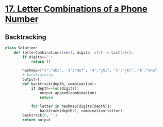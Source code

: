 # [17. Letter Combinations of a Phone Number](https://leetcode.com/problems/letter-combinations-of-a-phone-number/submissions/)
## Backtracking
~~~python
class Solution:
    def letterCombinations(self, digits: str) -> List[str]:
        if digits=='':
            return []
        
        hashmap={"2":"abc", '3':"def", '4':"ghi", '5':"jkl", '6':"mno", '7':"pqrs", '8':"tuv", '9':"wxyz"}
        # backtracking
        output=[]
        def backtrack(depth, combination):
            if depth==len(digits):
                output.append(combination)
                return
            
            for letter in hashmap[digits[depth]]:
                backtrack(depth+1, combination+letter)
        backtrack(0, '')
        return output
~~~
